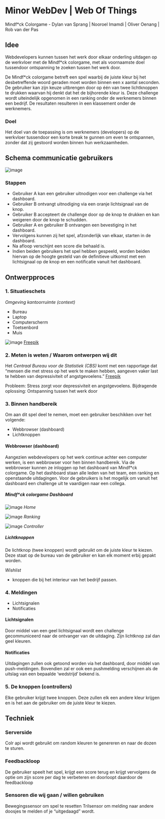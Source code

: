 # Minor WebDev | Web Of Things
Mindf*ck Colorgame - Dylan van Sprang | Nooroel Imamdi | Oliver Oenang | Rob van der Pas

## Idee
Webdevelopers kunnen tussen het werk door elkaar onderling uitdagen op de werkvloer met de Mindf*ck colorgame, met als voornaamste doel tussendoor ontspanning te zoeken tussen het werk door.

De Mindf*ck colorgame betreft een spel waarbij de juiste kleur bij het desbetreffende woord geraden moet worden binnen een x aantal seconden. De gebruiker kan zijn keuze uitbrengen door op één van twee lichtknoppen te drukken waarvan hij denkt dat het de bijhorende kleur is. Deze challenge wordt uiteindelijk opgenomen in een ranking onder de werknemers binnen een bedrijf. De resultaten resulteren in een klassement onder de werknemers.

### Doel
Het doel van de toepassing is om werknemers (developers) op de werkvloer tussendoor een korte break te gunnen om even te ontspannen, zonder dat zij gestoord worden binnen hun werkzaamheden.

## Schema communicatie gebruikers
![image](https://s-media-cache-ak0.pinimg.com/564x/b3/e0/5c/b3e05c9a200edac39db36ac45950a73b.jpg)

### Stappen
- Gebruiker A kan een gebruiker uitnodigen voor een challenge via het dashboard.
- Gebruiker B ontvangt uitnodiging via een oranje lichtsignaal van de knop.
- Gebruiker B accepteert de challenge door op de knop te drukken en kan weigeren door de knop te schudden.
- Gebruiker A en gebruiker B ontvangen een bevestiging in het dashboard.
- Vervolgens kunnen zij het spel, afzonderlijk van elkaar, starten in de dashboard.
- Na afloop verschijnt een score die behaald is.
- Indien beiden gebruikers het spel hebben gespeeld, worden beiden hiervan op de hoogte gesteld van de definitieve uitkomst met een lichtsignaal op de knop en een notificatie vanuit het dashboard.


## Ontwerpproces

### 1. Situatieschets

*Omgeving kantoorruimte (context)*
- Bureau
- Laptop
- Computerscherm
- Toetsenbord
- Muis

![image](https://s-media-cache-ak0.pinimg.com/564x/b3/e0/5c/b3e05c9a200edac39db36ac45950a73b.jpg)
[Freepik](http://www.freepik.com/free-photos-vectors/business)

### 2. Meten is weten / Waarom ontwerpen wij dit

Het *Centraal Bureau voor de Statistiek (CBS)* komt met een rapportage dat “mensen die met stress op het werk te maken hebben, aangeven vaker last te hebben van depressiviteit of angstgevoelens.”
[Freepik](https://www.cbs.nl/nl-nl/nieuws/2004/04/depressiviteit-en-stress-op-het-werk)

Probleem: Stress zorgt voor depressiviteit en angstgevoelens.
Bijdragende oplossing: Ontspanning tussen het werk door

### 3. Binnen handbereik
Om aan dit spel deel te nemen, moet een gebruiker beschikken over het volgende:
- Webbrowser (dashboard)
- Lichtknoppen

#### Webbrowser (dashboard)
Aangezien webdevelopers op het werk continue achter een computer werken, is een webbrowser voor hen binnen handbereik. Via de webbrowser kunnen ze inloggen op het dashboard van Mindf*ck colorgame. Op het dashboard staan alle leden van het team, een ranking en openstaande uitdagingen. Voor de gebruikers is het mogelijk om vanuit het dashboard een challenge uit te vaardigen naar een collega.

##### Mindf*ck colorgame Dashboard
![image]()
*Home*

![image]()
*Ranking*

![image]()
*Controller*

##### Lichtknoppen
De lichtknop (twee knoppen) wordt gebruikt om de juiste kleur te kiezen. Deze staat op de bureau van de gebruiker en kan elk moment erbij gepakt worden.

*Wishlist*
- knoppen die bij het interieur van het bedrijf passen.

### 4. Meldingen
- Lichtsignalen
- Notificaties

#### Lichtsignalen
Door middel van een geel lichtsignaal wordt een challenge gecommuniceerd naar de ontvanger van de uitdaging. Zijn lichtknop zal dan geel kleuren.

#### Notificaties
Uitdagingen zullen ook getoond worden via het dashboard, door middel van push-meldingen. Bovendien zal er ook een pushmelding verschijnen als de uitslag van een bepaalde ‘wedstrijd’ bekend is.

### 5. De knoppen (controllers)
Elke gebruiker krijgt twee knoppen. Deze zullen elk een andere kleur krijgen en is het aan de gebruiker om de juiste kleur te kiezen.

## Techniek

### Serverside
Colr api wordt gebruikt om random kleuren te genereren en naar de dozen te sturen.

### Feedbackloop
De gebruiker speelt het spel, krijgt een score terug en krijgt vervolgens de optie om zijn score per dag te verbeteren en doorloopt daardoor de feedbackloop

### Sensoren die wij gaan / willen gebruiken
Bewegingssensor om spel te resetten
Trilsensor om melding naar andere doosjes te melden of je “uitgedaagd”  wordt.
